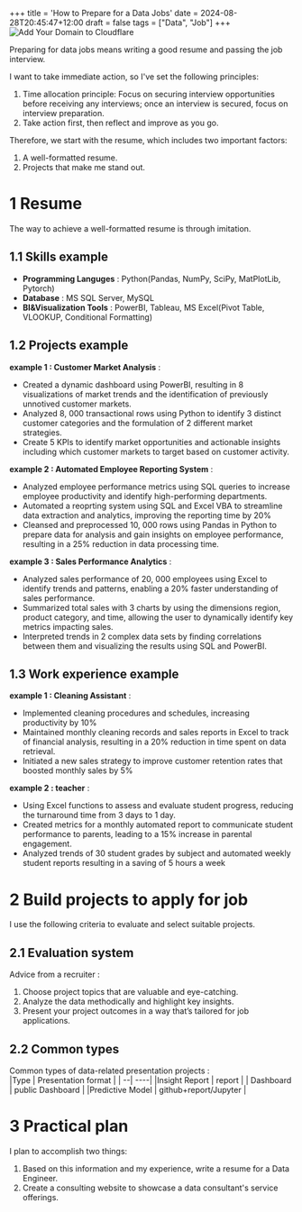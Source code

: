 +++
title = 'How to Prepare for a Data Jobs'
date = 2024-08-28T20:45:47+12:00
draft = false
tags = ["Data", "Job"]
+++
![Add Your Domain to Cloudflare](/images/2024-08/data-engineer-resume.webp) 

Preparing for data jobs means writing a good resume and passing the job interview.  

I want to take immediate action, so I've set the following principles:  
1. Time allocation principle: Focus on securing interview opportunities before receiving any interviews; once an interview is secured, focus on interview preparation.
2. Take action first, then reflect and improve as you go.

Therefore, we start with the resume, which includes two important factors:
1. A well-formatted resume.
2. Projects that make me stand out.

# 1 Resume
The way to achieve a well-formatted resume is through imitation.  

## 1.1 Skills example
* **Programming Languges** : Python(Pandas, NumPy, SciPy, MatPlotLib, Pytorch)  
* **Database** : MS SQL Server, MySQL  
* **BI&Visualization Tools** : PowerBI, Tableau, MS Excel(Pivot Table, VLOOKUP, Conditional Formatting)

## 1.2 Projects example
**example 1 : Customer Market Analysis** :  
* Created a dynamic dashboard using PowerBI, resulting in 8 visualizations of market trends and the identification of previously unnotived customer markets.  
* Analyzed 8, 000 transactional rows using Python to identify 3 distinct customer categories and the formulation of 2 different market strategies.  
* Create 5 KPIs to identify market opportunities and actionable insights including which customer markets to target based on customer activity.  

**example 2 : Automated Employee Reporting System** :  
* Analyzed employee performance metrics using SQL queries to increase employee productivity and identify high-performing departments.  
* Automated a reoprting system using SQL and Excel VBA to streamline data extraction and analytics, improving the reporting time by 20%
* Cleansed and preprocessed 10, 000 rows using Pandas in Python to prepare data for analysis and gain insights on employee performance, resulting in a 25% reduction in data processing time.  

**example 3 : Sales Performance Analytics** :  
* Analyzed sales performance of 20, 000 employees using Excel to identify trends and patterns, enabling a 20% faster understanding of sales performance.  
* Summarized total sales with 3 charts by using the dimensions region, product category, and time, allowing the user to dynamically identify key metrics impacting sales.  
* Interpreted trends in 2 complex data sets by finding correlations between them and visualizing the results using SQL and PowerBI.


## 1.3 Work experience example

**example 1 : Cleaning Assistant** :  
* Implemented cleaning procedures and schedules, increasing productivity by 10%  
* Maintained monthly cleaning records and sales reports in Excel to track of financial analysis, resulting in a 20% reduction in time spent on data retrieval.
* Initiated a new sales strategy to improve customer retention rates that boosted monthly sales by 5%


**example 2 : teacher** :  
* Using Excel functions to assess and evaluate student progress, reducing the turnaround time from 3 days to 1 day.  
* Created metrics for a monthly automated report to communicate student performance to parents, leading to a 15% increase in parental engagement.  
* Analyzed trends of 30 student grades by subject and automated weekly student reports resulting in a saving of 5 hours a week

# 2 Build projects to apply for job
I use the following criteria to evaluate and select suitable projects.

## 2.1 Evaluation system
Advice from a recruiter :  
1. Choose project topics that are valuable and eye-catching.
2. Analyze the data methodically and highlight key insights.
3. Present your project outcomes in a way that’s tailored for job applications.

## 2.2 Common types

Common types of data-related presentation projects :  
|Type | Presentation format |
| --| ----|
|Insight Report | report |
| Dashboard | public Dashboard | 
|Predictive Model | github+report/Jupyter |

# 3 Practical plan
I plan to accomplish two things: 
1. Based on this information and my experience, write a resume for a Data Engineer.
2. Create a consulting website to showcase a data consultant's service offerings.
